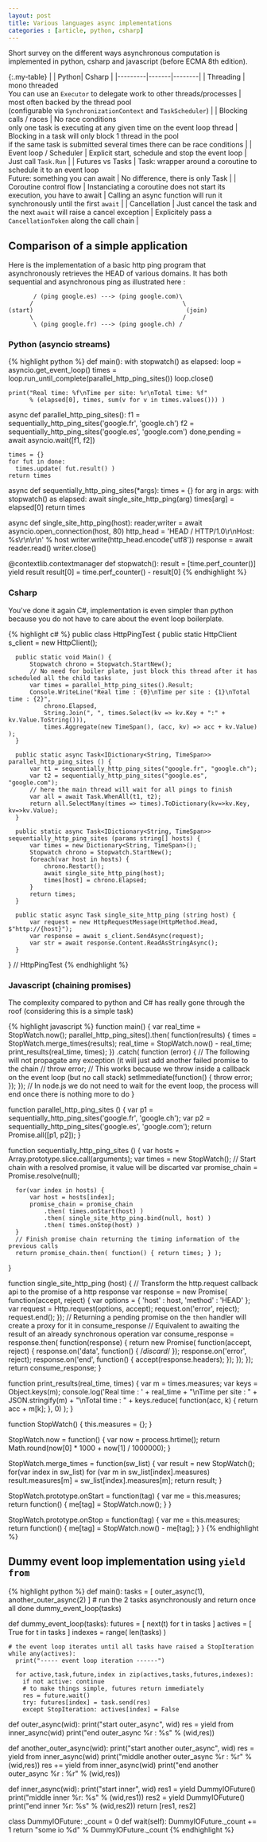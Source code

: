 ```yaml
---
layout: post
title: Various languages async implementations
categories : [article, python, csharp]
---
```


Short survey on the different ways asynchronous computation is implemented in python, csharp and javascript (before ECMA 8th edition).

{:.my-table}
|         | Python| Csharp |
|---------|-------|--------|
| Threading | mono threaded<br/>You can use an `Executor` to delegate work to other threads/processes | most often backed by the thread pool <br/>(configurable via `SynchronizationContext` and `TaskScheduler`) |
| Blocking calls / races | No race conditions<br/>only one task is executing at any given time on the event loop thread | Blocking in a task will only block 1 thread in the pool<br/>if the same task is submitted several times there can be race conditions |
| Event loop / Scheduler | Explicit start, schedule and stop the event loop | Just call `Task.Run` |
| Futures vs Tasks | Task: wrapper around a coroutine to schedule it to an event loop<br/>Future: something you can await | No difference, there is only Task |
| Coroutine control flow | Instanciating a coroutine does not start its execution, you have to await | Calling an async function will run it synchronously until the first `await` |
| Cancellation | Just cancel the task and the next `await` will raise a cancel exception | Explicitely pass a `CancellationToken` along the call chain |

## Comparison of a simple application

Here is the implementation of a basic http ping program that asynchronously retrieves the HEAD of various domains. It has both sequential and asynchronous ping as illustrated here :

           / (ping google.es) ---> (ping google.com)\
          /                                          \
    (start)                                           (join)
          \                                          /
           \ (ping google.fr) ---> (ping google.ch) /


### Python (asyncio streams)

{% highlight python %}
  def main():
    with stopwatch() as elapsed:
      loop = asyncio.get_event_loop()
      times = loop.run_until_complete(parallel_http_ping_sites())
      loop.close()
      
    print("Real time: %f\nTime per site: %r\nTotal time: %f" 
          % (elapsed[0], times, sum(v for v in times.values())) )

  async def parallel_http_ping_sites():
    f1 = sequentially_http_ping_sites('google.fr', 'google.ch')
    f2 = sequentially_http_ping_sites('google.es', 'google.com')
    done,pending = await asyncio.wait([f1, f2])

    times = {}
    for fut in done:
      times.update( fut.result() )
    return times

  async def sequentially_http_ping_sites(*args):
    times = {}
    for arg in args:
      with stopwatch() as elapsed:
        await single_site_http_ping(arg)
      times[arg] = elapsed[0]
    return times

  async def single_site_http_ping(host):
    reader,writer = await asyncio.open_connection(host, 80)
    http_head = 'HEAD / HTTP/1.0\r\nHost: %s\r\n\r\n' % host
    writer.write(http_head.encode('utf8'))
    response = await reader.read()
    writer.close()

  @contextlib.contextmanager
  def stopwatch():
    result = [time.perf_counter()]
    yield result
    result[0] = time.perf_counter() - result[0] 
{% endhighlight %}

### Csharp

You've done it again C#, implementation is even simpler than python because you do not have to care about the event loop boilerplate.

{% highlight c# %}
  public class HttpPingTest {
      public static HttpClient s_client = new HttpClient();

      public static void Main() {
          Stopwatch chrono = Stopwatch.StartNew();
          // No need for boiler plate, just block this thread after it has scheduled all the child tasks
          var times = parallel_http_ping_sites().Result;
          Console.WriteLine("Real time : {0}\nTime per site : {1}\nTotal time : {2}",
              chrono.Elapsed,
              String.Join(", ", times.Select(kv => kv.Key + ":" + kv.Value.ToString())),
              times.Aggregate(new TimeSpan(), (acc, kv) => acc + kv.Value) );
      }
      
      public static async Task<IDictionary<String, TimeSpan>> parallel_http_ping_sites () {
          var t1 = sequentially_http_ping_sites("google.fr", "google.ch");
          var t2 = sequentially_http_ping_sites("google.es", "google.com");
          // here the main thread will wait for all pings to finish
          var all = await Task.WhenAll(t1, t2);
          return all.SelectMany(times => times).ToDictionary(kv=>kv.Key, kv=>kv.Value);
      }

      public static async Task<IDictionary<String, TimeSpan>> sequentially_http_ping_sites (params string[] hosts) {
          var times = new Dictionary<String, TimeSpan>();
          Stopwatch chrono = Stopwatch.StartNew();
          foreach(var host in hosts) {
              chrono.Restart();
              await single_site_http_ping(host);
              times[host] = chrono.Elapsed;
          }
          return times;
      }

      public static async Task single_site_http_ping (string host) {
          var request = new HttpRequestMessage(HttpMethod.Head, $"http://{host}");
          var response = await s_client.SendAsync(request);
          var str = await response.Content.ReadAsStringAsync();
      }
      
  } // HttpPingTest
{% endhighlight %}

### Javascript (chaining promises)

The complexity compared to python and C# has really gone through the roof (considering this is a simple task)

{% highlight javascript %}
  function main() {
      var real_time = StopWatch.now();
      parallel_http_ping_sites().then( function(results) {
          times = StopWatch.merge_times(results);
          real_time = StopWatch.now() - real_time;
          print_results(real_time, times);
      })
      .catch( function (error) {
          // The following will not propagate any exception (it will just add another failed promise to the chain
          // throw error;
          // This works because we throw inside a callback on the event loop (but no call stack)
          setImmediate(function() { throw error; });
      });
      // In node.js we do not need to wait for the event loop, the process will end once there is nothing more to do
  }

  function parallel_http_ping_sites () {
      var p1 = sequentially_http_ping_sites('google.fr', 'google.ch');
      var p2 = sequentially_http_ping_sites('google.es', 'google.com');
      return Promise.all([p1, p2]);
  }

  function sequentially_http_ping_sites () {
      var hosts = Array.prototype.slice.call(arguments);
      var times = new StopWatch();
      // Start chain with a resolved promise, it value will be discarted
      var promise_chain = Promise.resolve(null);

      for(var index in hosts) {
          var host = hosts[index];
          promise_chain = promise_chain
              .then( times.onStart(host) )
              .then( single_site_http_ping.bind(null, host) )
              .then( times.onStop(host) )
      }
      // Finish promise chain returning the timing information of the previous calls
      return promise_chain.then( function() { return times; } );
  }

  function single_site_http_ping (host) {
      // Transform the http.request callback api to the promise of a http response
      var response = new Promise( function(accept, reject) {
          var options = {
              'host' : host,
              'method' : 'HEAD'
          };
          var request = Http.request(options, accept);
          request.on('error', reject);
          request.end();
      });
      // Returning a pending promise on the `then` handler will create a proxy for it in consume_response
      // Equivalent to awaiting the result of an already synchronous operation
      var consume_response = response.then( function(response) {
          return new Promise( function(accept, reject) {
              response.on('data', function() { /*discard*/ });
              response.on('error', reject);
              response.on('end', function() { accept(response.headers); });
          });
      });
      return consume_response;
  }

  function print_results(real_time, times) {
      var m = times.measures;
      var keys = Object.keys(m);
      console.log('Real time : ' + real_time
          + "\nTime per site : " + JSON.stringify(m)
          + "\nTotal time : "    + keys.reduce( function(acc, k) { return acc + m[k]; }, 0)
      );
  }

  function StopWatch() { this.measures = {}; }

  StopWatch.now = function() {
      var now = process.hrtime();
      return Math.round(now[0] * 1000 + now[1] / 1000000);
  }

  StopWatch.merge_times = function(sw_list) {
      var result = new StopWatch();
      for(var index in sw_list)
          for (var m in sw_list[index].measures) 
              result.measures[m] = sw_list[index].measures[m];
      return result;
  }

  StopWatch.prototype.onStart = function(tag) {
      var me = this.measures;
      return function() { me[tag] = StopWatch.now(); }
  }

  StopWatch.prototype.onStop = function(tag) {
      var me = this.measures;
      return function() { me[tag] = StopWatch.now() - me[tag]; }
  }
{% endhighlight %}

## Dummy event loop implementation using `yield from`

{% highlight python %}
  def main():
    tasks = [ outer_async(1), another_outer_async(2) ]
    # run the 2 tasks asynchronously and return once all done
    dummy_event_loop(tasks)
    
  def dummy_event_loop(tasks):
    futures = [ next(t) for t in tasks ]
    actives = [ True for t in tasks ]
    indexes = range( len(tasks) )

    # the event loop iterates until all tasks have raised a StopIteration
    while any(actives):
      print("----- event loop iteration ------")

      for active,task,future,index in zip(actives,tasks,futures,indexes):
        if not active: continue
        # to make things simple, futures return immediately
        res = future.wait()
        try: futures[index] = task.send(res)
        except StopIteration: actives[index] = False

  def outer_async(wid):
    print("start outer_async", wid)
    res = yield from inner_async(wid)
    print("end outer_async %r : %s" % (wid,res))

  def another_outer_async(wid):
    print("start another outer_async", wid)
    res = yield from inner_async(wid)
    print("middle another outer_async %r : %r" % (wid,res))
    res += yield from inner_async(wid)
    print("end another outer_async %r : %r" % (wid,res))

  def inner_async(wid):
    print("start inner", wid)
    res1 = yield DummyIOFuture()
    print("middle inner %r: %s" % (wid,res1))
    res2 = yield DummyIOFuture()
    print("end inner %r: %s" % (wid,res2))
    return [res1, res2]

  class DummyIOFuture:
    _count = 0
    def wait(self):
      DummyIOFuture._count += 1
      return "some io %d" % DummyIOFuture._count
{% endhighlight %}

